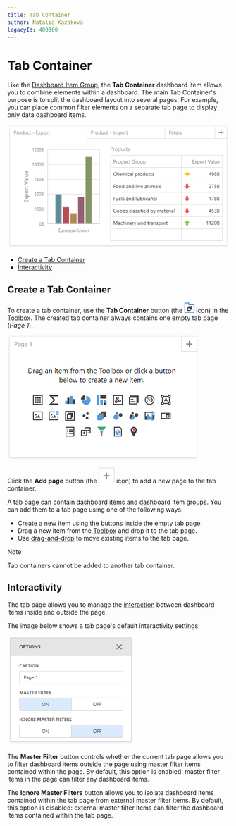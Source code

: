 ```yaml
---
title: Tab Container
author: Natalia Kazakova
legacyId: 400300
---
```

# Tab Container

Like the [Dashboard Item Group](dashboard-item-group.md), the **Tab Container** dashboard item allows you to combine elements within a dashboard. The main Tab Container's purpose is to split the dashboard layout into several pages. For example, you can place common filter elements on a separate tab page to display only data dashboard items. 

![](../../../images/wdd-dashboard-item-tab-container.png)

- [Create a Tab Container](#create-a-tab-container)
- [Interactivity](#interactivity)

## Create a Tab Container
To create a tab container, use the **Tab Container** button (the ![Insert Tab Container](../../../images/wdd-toolbox-insert-tab-container.png) icon) in the [Toolbox](../ui-elements/toolbox.md). The created tab container always contains one empty tab page (_Page 1_).

![](../../../images/wdd-tab-container-empty-page.png)

Click the **Add page** button (the ![](../../../images/wdd-tab-container-add-page-button.png) icon) to add a new page to the tab container.

A tab page can contain [dashboard items](../designing-dashboard-items.md) and [dashboard item groups](dashboard-item-group.md). You can add them to a tab page using one of the following ways:

* Create a new item using the buttons inside the empty tab page.
* Drag a new item from the [Toolbox](../ui-elements/toolbox.md) and drop it to the tab page.
* Use [drag-and-drop](../dashboard-layout/dashboard-items-layout.md) to move existing items to the tab page.

> [!NOTE]
> Tab containers cannot be added to another tab container.

## Interactivity

The tab page allows you to manage the [interaction](../interactivity/master-filtering.md) between dashboard items inside and outside the page. 

The image below shows a tab page's default interactivity settings:

![](../../../images/wdd-tabContainer-interactivity.png)

The **Master Filter** button controls whether the current tab page allows you to filter dashboard items outside the page using master filter items contained within the page. By default, this option is enabled: master filter items in the page can filter any dashboard items.

The **Ignore Master Filters** button allows you to isolate dashboard items contained within the tab page from external master filter items. By default, this option is disabled: external master filter items can filter the dashboard items contained within the tab page.